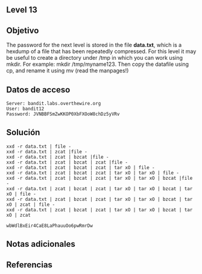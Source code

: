 ## Level 13
## Objetivo
The password for the next level is stored in the file **data.txt**, which is a hexdump of a file that has been repeatedly compressed. For this level it may be useful to create a directory under /tmp in which you can work using mkdir. For example: mkdir /tmp/myname123. Then copy the datafile using cp, and rename it using mv (read the manpages!)
## Datos de acceso
	Server: bandit.labs.overthewire.org
	User: bandit12
	Password: JVNBBFSmZwKKOP0XbFXOoW8chDz5yVRv
## Solución
	xxd -r data.txt | file -
	xxd -r data.txt | zcat |file -
	xxd -r data.txt | zcat | bzcat |file -
	xxd -r data.txt | zcat | bzcat | zcat |file -
	xxd -r data.txt | zcat | bzcat | zcat | tar xO | file -
	xxd -r data.txt | zcat | bzcat | zcat | tar xO | tar xO | file -
	xxd -r data.txt | zcat | bzcat | zcat | tar xO | tar xO | bzcat |file -
	xxd -r data.txt | zcat | bzcat | zcat | tar xO | tar xO | bzcat | tar xO | file -
	xxd -r data.txt | zcat | bzcat | zcat | tar xO | tar xO | bzcat | tar xO | zcat | file -
	xxd -r data.txt | zcat | bzcat | zcat | tar xO | tar xO | bzcat | tar xO | zcat
	
	wbWdlBxEir4CaE8LaPhauuOo6pwRmrDw
	
	
## Notas adicionales

## Referencias
